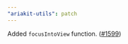 ```yaml
---
"ariakit-utils": patch
---
```


Added `focusIntoView` function. ([#1599](https://github.com/ariakit/ariakit/pull/1599))
